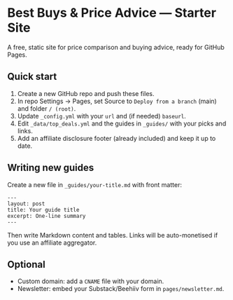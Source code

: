 # Best Buys & Price Advice — Starter Site

A free, static site for price comparison and buying advice, ready for GitHub Pages.

## Quick start

1. Create a new GitHub repo and push these files.
2. In repo Settings → Pages, set Source to `Deploy from a branch` (main) and folder `/ (root)`.
3. Update `_config.yml` with your `url` and (if needed) `baseurl`.
4. Edit `_data/top_deals.yml` and the guides in `_guides/` with your picks and links.
5. Add an affiliate disclosure footer (already included) and keep it up to date.

## Writing new guides

Create a new file in `_guides/your-title.md` with front matter:

```
---
layout: post
title: Your guide title
excerpt: One-line summary
---
```

Then write Markdown content and tables. Links will be auto-monetised if you use an affiliate aggregator.

## Optional

- Custom domain: add a `CNAME` file with your domain.
- Newsletter: embed your Substack/Beehiiv form in `pages/newsletter.md`.
